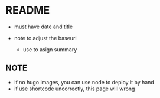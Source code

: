 # README
- must have date and title
- note to adjust the baseurl

    - use <!--more--> to asign summary


## NOTE

- if no hugo images, you can use node to deploy it by hand
- if use shortcode uncorrectly, this page will wrong

